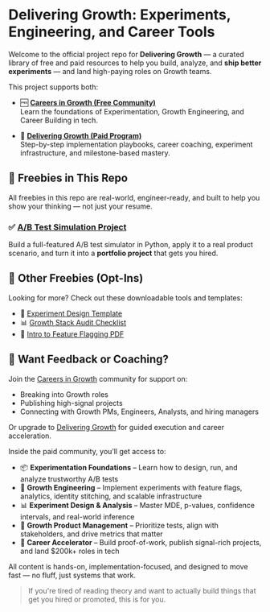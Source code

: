 # Delivering Growth: Experiments, Engineering, and Career Tools

Welcome to the official project repo for **Delivering Growth** — a curated library of free and paid resources to help you build, analyze, and **ship better experiments** — and land high-paying roles on Growth teams.

This project supports both:

- 🆓 **[Careers in Growth (Free Community)](https://www.skool.com/delivering-growth-free/about)**  
  Learn the foundations of Experimentation, Growth Engineering, and Career Building in tech.

- 💼 **[Delivering Growth (Paid Program)](https://www.skool.com/delivering-growth/about)**  
  Step-by-step implementation playbooks, career coaching, experiment infrastructure, and milestone-based mastery.


## 🎁 Freebies in This Repo

All freebies in this repo are real-world, engineer-ready, and built to help you show your thinking — not just your resume.

### ✅ [A/B Test Simulation Project](freebies/ab-test-simulation-project.md)

Build a full-featured A/B test simulator in Python, apply it to a real product scenario, and turn it into a **portfolio project** that gets you hired.


## 🧰 Other Freebies (Opt-Ins)

Looking for more? Check out these downloadable tools and templates:

- 📄 [Experiment Design Template](https://optins.com/experiment-design-template)
- 📊 [Growth Stack Audit Checklist](https://optins.com/growth-stack-checklist)
- 🧪 [Intro to Feature Flagging PDF](https://optins.com/feature-flagging-guide)


## 💬 Want Feedback or Coaching?

Join the [Careers in Growth](https://www.skool.com/delivering-growth-free/about) community for support on:

- Breaking into Growth roles
- Publishing high-signal projects
- Connecting with Growth PMs, Engineers, Analysts, and hiring managers

Or upgrade to [Delivering Growth](https://www.skool.com/delivering-growth/about) for guided execution and career acceleration.

Inside the paid community, you’ll get access to:
- 📦 **Experimentation Foundations** – Learn how to design, run, and analyze trustworthy A/B tests
- 🧱 **Growth Engineering** – Implement experiments with feature flags, analytics, identity stitching, and scalable infrastructure
- 📊 **Experiment Design & Analysis** – Master MDE, p-values, confidence intervals, and real-world inference
- 🧭 **Growth Product Management** – Prioritize tests, align with stakeholders, and drive metrics that matter
- 🚀 **Career Accelerator** – Build proof-of-work, publish signal-rich projects, and land $200k+ roles in tech

All content is hands-on, implementation-focused, and designed to move fast — no fluff, just systems that work.

> If you're tired of reading theory and want to actually build things that get you hired or promoted, this is for you.